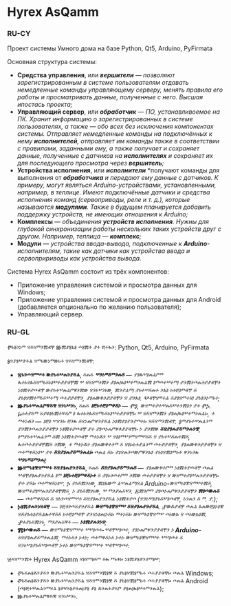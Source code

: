 # Hyrex AsQamm

### RU-CY
Проект системы Умного дома на базе
Python,
Qt5,
Arduino, 
PyFirmata

Основная структура системы:
- **Средства управления**, или ***вершители*** — *позволяют зарегистрированным в системе пользователям отдавать немедленные команды управляющему серверу, менять правила его работы и просматривать данные, полученные с него. Высшая ипостась проекта;*
- **Управляющий сервер**, или ***обработчик*** — *ПО, устанавливоемое на ПК. Хранит информацию о зарегистрированных в системе пользoвателях, а также — обо всех без исключения компонентах системы. Отправляет немедленные команды на подключённых к нему ***исполнителей***, отправляет им команды также в соответствии с правилами, заданными ему, а также получает и сохраняет данные, полученные с датчиков на ***исполнителях*** и сохраняет их для последующего просмотра через ***вершитель***;*
- **Устройства исполнения**, или ***исполнители*** *получают команды для выполнения от ***обработчика*** *и передают ему данные с датчиков. К примеру, могут являться Arduino-устройствами, установленными, например, в теплице. Имеют подключённые датчики и средства исполнения команд (сервоприводы, реле и т. д.), которые называются ***модулями***. Также в будущем планируется добавить поддержку устройств, не имеющих отношения к Arduino;*
- **Комплексы** — *объединения ***устройств исполнения***. Нужны для глубокой синхронизации работы нескольких таких устройств друг с другом. Например, теплица — ***комплекс***;*
- **Модули** — *устройства ввода-вывода, подключенные к ***Arduino***-исполнителям, такие как датчики как устройства ввода и сервопририводы как устройства вывода.* 


Система Hyrex AsQamm состоит из трёх компонентов:
- Приложение управления системой и просмотра данных для Windows;
- Приложение управления системой и просмотра данных для Android (добавляется опционально по желанию пользователя);
- Управляющий сервер. 

### RU-GL
Ⱂⱃⱁⰵⰽⱅ ⱄⰻⱄⱅⰵⰿⱏⰹ Ⱆⰿⱀⱁⰳⱁ ⰴⱁⰿⰰ ⱀⰰ ⰱⰰⰸⰵ:
Python,
Qt5,
Arduino,
PyFirmata

Ⱁⱄⱀⱁⰲⱀⰰⱑ ⱄⱅⱃⱆⰽⱅⱆⱃⰰ ⱄⰻⱄⱅⰵⰿⱏⰹ:
- **Ⱄⱃⰵⰴⱄⱅⰲⰰ ⱆⱀⱃⰰⰲⰾⰵⱀⰻⱑ**, ⰻⰾⰻ ***ⰲⰵⱃⱎⰻⱅⰵⰾⰻ*** — *ⱀⱁⰸⰲⱁⰾⱑⱓⱅ ⰸⰰⱃⰵⰳⰻⱄⱅⱃⰻⱃⱁⰲⰰⱀⱀⱏⰹⰿ ⰲ ⱄⰻⱄⱅⰵⰿⰵ ⱀⱁⰾⱜⰸⱁⰲⰰⱅⰵⰾⱑⰿ ⱁⱅⰴⰰⰲⰰⱅⱜ ⱀⰵⰿⰵⰴⰾⰵⱀⱀⱏⰹⰵ ⰽⱁⰿⰰⱀⰴⱏⰹ ⱆⱀⱃⰰⰲⰾⱑⱓⱋⰵⰿⱆ ⱄⰵⱃⰲⰵⱃⱆ, ⰿⰵⱀⱑⱅⱜ ⱀⱃⰰⰲⰻⰾⰰ ⰵⰳⱁ ⱃⰰⰱⱁⱅⱏⰹ ⰻ ⱀⱃⱁⱄⰿⰰⱅⱃⰻⰲⰰⱅⱜ ⰴⰰⱀⱀⱏⰹⰵ, ⱀⱁⰾⱆⱍⰵⱀⱀⱏⰹⰵ ⱄ ⱀⰵⰳⱁ. Ⰲⱏⰹⱄⱎⰰⱑ ⰻⱀⱁⱄⱅⰰⱄⱜ ⱀⱃⱁⰵⰽⱅⱃⰰ;*
- **Ⱆⱀⱃⰰⰲⰾⱑⱓⱋⰻⰺ ⱄⰵⱃⰲⰵⱃ**, ⰻⰾⰻ ***ⱁⰱⱃⰰⰱⱁⱅⱍⰻⰽ*** — *ⰒⰑ, ⱆⱄⱅⰰⱀⰰⰲⰾⰻⰲⰰⰵⰿⱁⰵ ⱀⰰ ⰒⰍ. Ⱈⱃⰰⱀⰻⱅ ⰻⱀⱇⱁⱃⰿⰰⱌⰻⱓ ⱁ ⰸⰰⱃⰵⰳⰻⱄⱅⱃⰻⱃⱁⰲⰰⱀⱀⱏⰹⱈ ⰲ ⱄⰻⱄⱅⰵⰿⰵ ⱀⱁⰾⱜⰸⱁⰲⰰⱅⰵⰾⱑⱈ, ⰰ ⱅⰰⰽⰶⰵ — ⱁⰱⱁ ⰲⱄⰵⱈ ⰱⰵⰸ ⰻⱄⰽⰾⱓⱍⰵⱀⰻⱑ ⰽⱁⰿⱀⱁⱀⰵⱀⱅⰰⱈ ⱄⰻⱄⱅⰵⰿⱏⰹ. Ⱁⱅⱀⱃⰰⰲⰾⱑⰵⱅ ⱀⰵⰿⰵⰴⰾⰵⱀⱀⱏⰹⰵ ⰽⱁⰿⰰⱀⰴⱏⰹ ⱀⰰ ⱀⱁⰴⰽⰾⱓⱍⱖⱀⱀⱏⰹⱈ ⰽ ⱀⰵⰿⱆ ***ⰻⱄⱀⱁⰾⱀⰻⱅⰵⰾⰵⰺ***, ⱁⱅⱀⱃⰰⰲⰾⱑⰵⱅ ⰻⰿ ⰽⱁⰿⰰⱀⰴⱏⰹ ⱅⰰⰽⰶⰵ ⰲ ⱄⱁⱁⱅⰲⰵⱅⱄⱅⰲⰻⰻ ⱄ ⱀⱃⰰⰲⰻⰾⰰⰿⰻ, ⰸⰰⰴⰰⱀⱀⱏⰹⰿⰻ ⰵⰿⱆ, ⰰ ⱅⰰⰽⰶⰵ ⱀⱁⰾⱆⱍⰰⰵⱅ ⰻ ⱄⱁⱈⱃⰰⱀⱑⰵⱅ ⰴⰰⱀⱀⱏⰹⰵ, ⱀⱁⰾⱆⱍⰵⱀⱀⱏⰹⰵ ⱄ ⰴⰰⱅⱍⰻⰽⱁⰲ ⱀⰰ ***ⰻⱄⱀⱁⰾⱀⰻⱅⰵⰾⱑⱈ*** ⰴⰾⱑ ⰻⱈ ⱀⱁⱄⰾⰵⰴⱆⱓⱋⰵⰳⱁ ⱀⱃⱁⱄⰿⱁⱅⱃⰰ ⱍⰵⱃⰵⰸ ***ⰲⰵⱃⱎⰻⱅⰵⰾⱜ***;*
- **Ⱆⱄⱅⱃⱁⰺⱄⱅⰲⰰ ⰻⱄⱀⱁⰾⱀⰵⱀⰻⱑ**, ⰻⰾⰻ ***ⰻⱄⱀⱁⰾⱀⰻⱅⰵⰾⰻ*** — *ⱀⱁⰾⱆⱍⰰⱓⱅ ⰽⱁⰿⰰⱀⰴⱏⰹ ⰴⰾⱑ ⰲⱏⰹⱀⱁⰾⱀⰵⱀⰻⱑ ⱁⱅ ***ⱁⰱⱃⰰⰱⱁⱅⱍⰻⰽⰰ*** ⰻ ⱀⱁⱃⰵⰴⰰⱓⱅ ⰵⰿⱆ ⰴⰰⱀⱀⱏⰹⰵ ⱄ ⱆⱄⱅⰰⱀⱁⰲⰾⰵⱀⱀⱏⰹⱈ ⱀⰰ ⱀⰻⱈ ⰴⰰⱅⱍⰻⰽⱁⰲ. Ⰽ ⱀⱃⰻⰿⰵⱃⱆ, ⰿⱁⰳⱆⱅ ⱑⰲⰾⱑⱅⱜⱄⱑ Arduino-ⱆⱄⱅⱃⱁⰺⱄⱅⰲⰰⰿⰻ, ⱆⱄⱅⰰⱀⱁⰲⰾⰵⱀⱀⱏⰹⰿⰻ, ⰽ ⱀⱃⰻⰿⰵⱃⱆ, ⰲ ⱅⰵⱀⰾⰻⱌⰵ. Ⰻⰿⰵⱓⱅ ⱀⱁⰴⰽⰾⱓⱍⰵⱀⱀⱏⰹⰵ ***ⰿⱁⰴⱆⰾⰻ*** — ⰴⰰⱅⱍⰻⰽⰻ ⰻ ⱄⱃⰵⰴⱄⱅⰲⰰ ⰻⱄⱀⱁⰾⱀⰵⱀⰻⱑ ⰽⱁⰿⰰⱀⰴ (ⱄⰵⱃⰲⱁⱀⱃⰻⰲⱁⰴⱏⰹ, ⱃⰵⰾⰵ ⰻ ⱅ. ⱀ.);*
- **Ⰽⱁⰿⱀⰾⰵⰽⱄⱏⰹ** — *ⱁⰱⱐⰵⰴⰻⱀⰵⱀⰻⱑ ***ⱆⱄⱅⱃⱁⰺⱄⱅⰲ ⰻⱄⱀⱁⰾⱀⰵⱀⰻⱑ***. Ⱀⱆⰶⱀⱏⰹ ⰴⰾⱑ ⰳⰾⱆⰱⱁⰽⱁⰺ ⱄⰻⱀⱈⱃⱁⱀⰻⱑⰸⰰⱌⰻⰻ ⱃⰰⰱⱁⱅⱏⰹ ⱀⰵⱄⰽⱁⰾⱜⰽⰻⱈ ⱅⰰⰽⰻⱈ ⱆⱄⱅⱃⱁⰺⱄⱅⰲ ⰴⱃⱆⰳ ⱄ ⰴⱃⱆⰳⱁⰿ. Ⱀⰰⱀⱃⰻⰿⰵⱃ, ⱅⰵⱀⰾⰻⱌⰰ — ***ⰽⱁⰿⱀⰾⰵⰽⱄ***;*
- **Ⰿⱁⰴⱆⰾⰻ** — *ⱆⱄⱅⱃⱁⰺⱄⱅⰲⰰ ⰲⰲⱁⰴⰰ-ⰲⱏⰹⰲⱁⰴⰰ, ⱀⱁⰽⰾⱓⱍⰵⱀⱀⱏⰹⰵ ⰽ ***Arduino***-ⰻⱄⱀⱁⰾⱀⰻⱅⰵⰾⱑⰿ, ⱅⰰⰽⰻⰵ ⰽⰰⰽ: ⰴⰰⱅⱍⰻⰽⰻ ⰽⰰⰽ ⱆⱄⱅⱃⱁⰺⱄⱅⰲⰰ ⰲⰲⱁⰴⰰ ⰻ ⱄⰵⱃⰲⱁⱀⱃⰻⰲⱁⰴⱏⰹ ⰽⰰⰽ ⱆⱄⱅⱃⱁⰺⱄⱅⰲⰰ ⰲⱏⰹⰲⱁⰴⰰ.*

Ⱄⰻⱄⱅⰵⰿⰰ Hyrex AsQamm ⱄⱁⱄⱅⱁⰻⱅ ⰻⰸ ⱅⱃⱖⱈ ⰽⱁⰿⱀⱁⱀⰵⱀⱅⱁⰲ:
- Ⱂⱃⰻⰾⱁⰶⰵⱀⰻⰵ ⱆⱀⱃⰰⰲⰾⰵⱀⰻⱑ ⱄⰻⱄⱅⰵⰿⱁⰺ ⰻ ⱀⱃⱁⱄⰿⱁⱅⱃⰰ ⰴⰰⱀⱀⱏⰹⱈ ⰴⰾⱑ Windows;
- Ⱂⱃⰻⰾⱁⰶⰵⱀⰻⰵ ⱆⱀⱃⰰⰲⰾⰵⱀⰻⱑ ⱄⰻⱄⱅⰵⰿⱁⰺ ⰻ ⱀⱃⱁⱄⰿⱁⱅⱃⰰ ⰴⰰⱀⱀⱏⰹⱈ ⰴⰾⱑ Android (ⰴⱁⰱⰰⰲⰾⱑⰵⱅⱄⱑ ⱁⱀⱌⰻⱁⱀⰰⰾⱜⱀⱁ ⱀⱁ ⰶⰵⰾⰰⱀⰻⱓ ⱀⱁⰾⱜⰸⱁⰲⰰⱅⰵⰾⱑ);
- Ⱆⱀⱃⰰⰲⰾⱑⱓⱋⰻⰺ ⱄⰵⱃⰲⰵⱃ.
